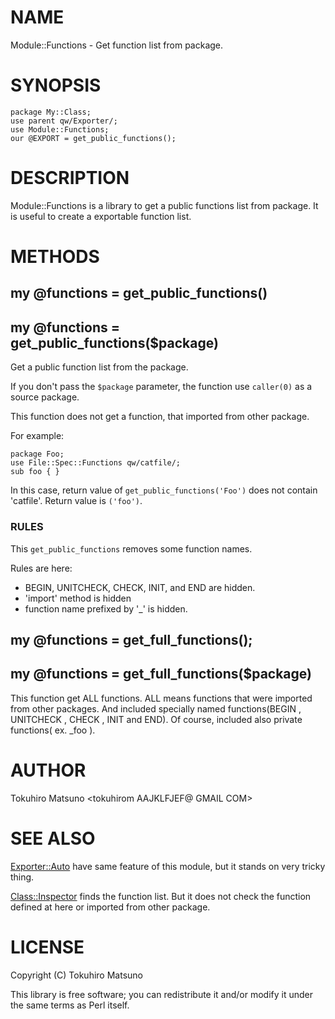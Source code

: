 # NAME

Module::Functions - Get function list from package.

# SYNOPSIS

    package My::Class;
    use parent qw/Exporter/;
    use Module::Functions;
    our @EXPORT = get_public_functions();

# DESCRIPTION

Module::Functions is a library to get a public functions list from package.
It is useful to create a exportable function list.

# METHODS

## my @functions = get\_public\_functions()

## my @functions = get\_public\_functions($package)

Get a public function list from the package.

If you don't pass the `$package` parameter, the function use `caller(0)` as a source package.

This function does not get a function, that imported from other package.

For example:

    package Foo;
    use File::Spec::Functions qw/catfile/;
    sub foo { }

In this case, return value of `get_public_functions('Foo')` does not contain 'catfile'. Return value is `('foo')`.

### RULES

This `get_public_functions` removes some function names.

Rules are here:

- BEGIN, UNITCHECK, CHECK, INIT, and END are hidden.
- 'import' method is hidden
- function name prefixed by '\_' is hidden.

## my @functions = get\_full\_functions();

## my @functions = get\_full\_functions($package)

This function get ALL functions.
ALL means functions that were imported from other packages.
And included specially named functions(BEGIN , UNITCHECK , CHECK , INIT and END).
Of course, included also private functions( ex. \_foo ).

# AUTHOR

Tokuhiro Matsuno <tokuhirom AAJKLFJEF@ GMAIL COM>

# SEE ALSO

[Exporter::Auto](http://search.cpan.org/perldoc?Exporter::Auto) have same feature of this module, but it stands on very tricky thing.

[Class::Inspector](http://search.cpan.org/perldoc?Class::Inspector) finds the function list. But it does not check the function defined at here or imported from other package.

# LICENSE

Copyright (C) Tokuhiro Matsuno

This library is free software; you can redistribute it and/or modify
it under the same terms as Perl itself.
